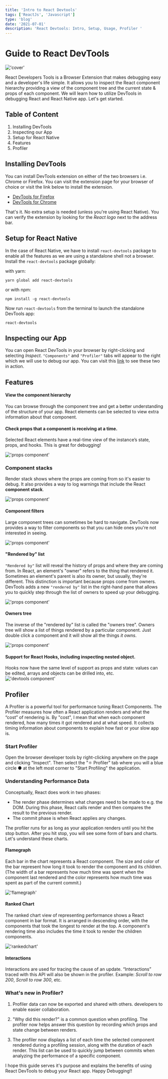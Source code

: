 ```yaml
---
title: 'Intro to React Devtools'
tags: ['ReactJs', 'Javascript']
type: 'blog'
date: '2021-07-01'
description: 'React Devtools: Intro, Setup, Usage, Profiler '
---
```


# Guide to React DevTools
!['cover'](./rdtcover.jpg)

React Developers Tools is a Browser Extension that makes debugging easy and a developer's life simple. It allows you to inspect the React component hierarchy providing a view of the component tree and the current state & props of each component.
We will learn how to utilize DevTools in debugging React and React Native app. Let's get started.

## Table of Content
1. Installing DevTools
2. Inspecting our App
3. Setup for React Native
4. Features
5. Profiler

## Installing DevTools
You can install DevTools extension on either of the two browsers i.e. Chrome or Firefox. You can visit the extension page for your browser of choice or visit the link below to install the extension.
* [DevTools for Firefox](https://addons.mozilla.org/en-US/firefox/addon/react-devtools/)
* [DevTools for Chrome](https://chrome.google.com/webstore/detail/react-developer-tools/fmkadmapgofadopljbjfkapdkoienihi?hl=en)

That's it. No extra setup is needed (unless you're using React Native). You can verify the extension by looking for the *React logo* next to the address bar.

## Setup for React Native
In the case of React Native, we have to install `react-devtools` package to enable all the features as we are using a standalone shell not a browser.
Install the `react-devtools` package globally:

with yarn:
```shell
yarn global add react-devtools
```
or with npm:
```shell
npm install -g react-devtools
```
Now run `react-devtools` from the terminal to launch the standalone DevTools app:
```shell
react-devtools
```

## Inspecting our App
You can open React DevTools in your browser by right-clicking and selecting *Inspect*. `"Components"` and `"Profiler"` tabs will appear to the right which we will use to debug our app.
You can visit this [link](https://react-devtools-tutorial.now.sh/element-selector-tool) to see these two in action.

## Features
#### View the component hierarchy
You can browse through the component tree and get a better understanding of the structure of your app. React elements can be selected to view extra information about that component.

#### Check props that a component is receiving at a time.
Selected React elements have a real-time view of the instance’s state, props, and hooks. This is great for debugging!

!['props component'](./comp-props.png)

### Component stacks
Render stack shows where the props are coming from so it's easier to debug. It also provides a way to log warnings that include the React **component stack**.

!['props component'](./comp-stack.png)

#### Component filters
Large component trees can sometimes be hard to navigate. DevTools now provides a way to filter components so that you can hide ones you're not interested in seeing.

!['props component'](./comp-filter.gif)

#### "Rendered by" list
`"Rendered by"` list will reveal the history of props and where they are coming from. In React, an element's "owner" refers to the thing that rendered it. Sometimes an element's parent is also its owner, but usually, they're different. This distinction is important because props come from owners.
DevTools adds a new `"rendered by"` list in the right-hand pane that allows you to quickly step through the list of owners to speed up your debugging.

!['props component'](./rendered-by.gif)

#### Owners tree
The inverse of the "rendered by" list is called the "owners tree". Owners tree will show a list of things rendered by a particular component. Just double click a component and it will show all the things *it owns*.

!['props component'](./owner-tree.gif)

#### Support for React Hooks, including inspecting nested object.
Hooks now have the same level of support as props and state: values can be edited, arrays and objects can be drilled into, etc.
!['devtools component'](./devtools-v4-comp.png)

## Profiler
A Profiler is a powerful tool for performance tuning React Components. The Profiler measures how often a React application renders and what the “cost” of rendering is. By "cost", I mean that when each component rendered, how many times it got rendered and at what speed. It collects timing information about components to explain how fast or your slow app is.

### Start Profiler
Open the browser developer tools by right-clicking anywhere on the page and clicking "Inspect". Then select the "⚛ Profiler" tab where you will a blue circle ● at the left most corner to "Start Profiling" the application.

### Understanding Performance Data
Conceptually, React does work in two phases:
* The render phase determines what changes need to be made to e.g. the DOM. During this phase, React calls render and then compares the result to the previous render.
* The commit phase is when React applies any changes.

The profiler runs for as long as your application renders until you hit the stop button. After you hit stop, you will see some form of bars and charts. Let's understand these charts.

#### Flamegraph
Each bar in the chart represents a React component. The size and color of the bar represent how long it took to render the component and its children. (The width of a bar represents how much time was spent when the component last rendered and the color represents how much time was spent as part of the current commit.)

!['flamegraph'](./flamegraph.png)

#### Ranked Chart
The ranked chart view of representing performance shows a React component in bar format. It is arranged in descending order, with the components that took the longest to render at the top. A component's rendering time also includes the time it took to render the children components.

!['rankedchart'](./rankedchart.png)

#### Interactions
Interactions are used for tracing the cause of an update. “Interactions” traced with this API will also be shown in the profiler. Example: *Scroll to row 200*, *Scroll to row 300*, etc.

### What's new in Profiler?
1. Profiler data can now be exported and shared with others. developers to enable easier collaboration.

2. "Why did this render?" is a common question when profiling. The profiler now helps answer this question by recording which props and state change between renders.

3. The profiler now displays a list of each time the selected component rendered during a profiling session, along with the duration of each render. This list can be used to quickly jump between commits when analyzing the performance of a specific component.

I hope this guide serves it's purpose and explains the benefits of using React DevTools to debug your React app. Happy Debugging!!
